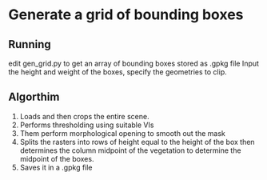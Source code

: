 # Generate a grid of bounding boxes

## Running
edit gen_grid.py to get an array of bounding boxes stored as .gpkg file
Input the height and weight of the boxes, specify the geometries to clip.

## Algorthim
1. Loads and then crops the entire scene.
2. Performs thresholding using suitable VIs
3. Them perform morphological opening to smooth out the mask
4. Splits the rasters into rows of height equal to the height of the box then determines the column midpoint of the vegetation to determine the midpoint of the boxes.
5. Saves it in a .gpkg file